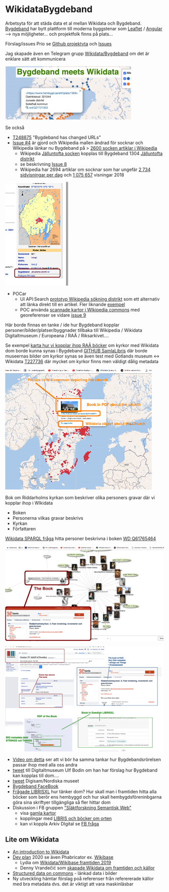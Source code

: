 # WikidataBygdeband
Arbetsyta för att städa data et al mellan  Wikidata och Bygdeband. [Bygdeband](https://www.hembygd.se/shf/page/34831) har bytt plattform till moderna byggstenar som [Leaflet](https://leafletjs.com/) / [Angular](https://angular.io/) --> nya möjligheter... och projektfolk finns på plats... 

Förslag/issues Prio se [Github projektyta](https://github.com/salgo60/WikidataBygdeband/projects/1?fullscreen=true) och [Issues](https://github.com/salgo60/WikidataBygdeband/issues)

Jag skapade även en Telegram grupp [Wikidata/Bygdeband](https://t.me/joinchat/FgDj6BbeSU4B6Kr3xf5JXw) om det är enklare sätt att kommunicera 

<img src="BygdeWD.png" alt="drawing" width="400"/>

Se också 
* [T248875](https://phabricator.wikimedia.org/T248875) "Bygdeband has changed URLs"
* [Issue #4](https://github.com/salgo60/WikidataBygdeband/issues/4) är gjord och Wikipedia mallen ändrad för socknar och WIkipedia länkar nu Bygdeband på > [2600 socken artiklar i Wikipedia](http://petscan.wmflabs.org/?psid=16089584)
  * Wikipedia [Jälluntofta socken](https://sv.wikipedia.org/wiki/J%C3%A4lluntofta_socken) kopplas till Bygdeband 1304 [Jälluntofta distrikt](https://www.hembygd.se/shf/plats/1304)
  * se beskrivning [Issue 8](https://github.com/salgo60/WikidataBygdeband/issues/8)
  * Wikipedia har 2694 artiklar om socknar som har ungefär [2 734 sidvisningar per dag](https://tools.wmflabs.org/massviews/?platform=all-access&agent=user&source=category&range=this-year&subjectpage=0&subcategories=1&sort=views&direction=1&view=list&target=https://sv.wikipedia.org/wiki/Kategori:Socknar_i_Sverige) och [1 075 657](https://tools.wmflabs.org/massviews/?platform=all-access&agent=user&source=category&range=last-year&subjectpage=0&subcategories=1&sort=views&direction=1&view=list&target=https://sv.wikipedia.org/wiki/Kategori:Socknar_i_Sverige) visningar 2018

<img src="images/Test%20koppla%20Wiki%20Bygdeband.png" alt="drawing" width="200"/>


* POCar
  * UI API:Search [prototyp Wikipedia sökning distrikt](https://jsfiddle.net/salgo60/0baqun1h/embedded/result/) som ett alternativ att länka direkt till en artikel. Fler liknande [exempel](https://minancestry.blogspot.com/2018/10/nobel-data-api-test.html)
  * POC använda [scannade kartor i WIkipedia commons](https://jsfiddle.net/salgo60/0L3ofn9h/embedded/result/) med georeferenser se vidare [issue 9](https://github.com/salgo60/WikidataBygdeband/issues/9) 

Här borde finnas en tanke / ide hur Bygdeband kopplar personer/bilder/platser/byggnader tillbaka till Wikipedia / Wikidata Digitaltmuseum / Europeana / RAÄ / Riksarkivet.... 

Se exempel [karta hur vi kopplar ihop RAÄ böcker](https://goo.gl/Ftkd3F) om kyrkor med Wikidata dom borde kunna synas i Bygdeband [GITHUB SamlaLibris](https://github.com/salgo60/SamlaLibris) där borde museernas bilder om kyrkor synas se även test med Gotlands museum <-> Wikidata [T227736](https://phabricator.wikimedia.org/T227736) där mycket om kyrkor finns men väldigt dålig metadata

![xxx](https://github.com/salgo60/SamlaLibris/blob/master/www/SamlaLIBRIS_small.png)

Bok om Riddarholms kyrkan som beskriver olika personers gravar där vi kopplar ihop i WIkidata 
* Boken
* Personerna vilkas gravar beskrivs
* Kyrkan
* Författaren

[Wikidata SPARQL fråga](http://tinyurl.com/y334xnvy) hitta personer beskrivna i boken [WD Q61765464](https://www.wikidata.org/wiki/Q61765464?uselang=sv)

![Book about the Riddarholm church](https://github.com/salgo60/SamlaLibris/blob/master/www/Book.png)

![How its done in Wikidata and the metadatadebt at RAÄ and LIBRISXL](https://github.com/salgo60/SamlaLibris/blob/master/www/Book_libris.png)

* [Video om detta](https://www.youtube.com/watch?v=6szCrwKdji0) ser att vi bör ha samma tankar hur Bygdebandsrörelsen passar ihop med alla oss andra
* [tweet](https://twitter.com/salgo60/status/1247438144494022656?s=20) till Digitaltmuseum Ulf Bodin om han har förslag hur Bygdeband kan kopplas till dom....
* [tweet](https://twitter.com/salgo60/status/1247449028146667522?s=20) Digisam/Nordiska museet
* [Bygdeband FaceBook](https://www.facebook.com/Bygdeband/posts/10156622211357315?__xts__[0]=68.ARCPR6tAlDO6J6_qLXDNC3fQGP_zSy1AMBg-_BrlXq5OJ15nPpjBEoBdwiHMbbBRWPPnyIizs2RLlvldmYxwUGh7UkSxn5a6Js2ySHfCDkUpZ3i_c7FfEAO3pr3ptHX8Kg_hFV3glU1TTanonz7-38PW8X6Um_Y64Jf55XvEXdgOk8g3RTCaXQF5JtE&__tn__=-R)
* [Frågade LIBRISXL](https://kundo.se/org/librisxl/d/semantisk-koppling-i-librisxl/#c3490545) hur tänker dom? Hur skall man i framtiden hitta alla böcker som berör ens hembyggd och hur skall hembygdsföreninbgarna göra sina skriftyer tillgängliga så fler hittar dom
* Diskussion i FB gruppen ["Släktforskning Semantisk Web"](https://www.facebook.com/groups/345973895882090/permalink/821965711616237/)
  * visa [gamla kartor](https://www.facebook.com/groups/345973895882090/permalink/821965711616237/?comment_id=824154984730643)
  * kopplingar med [LIBRIS och böcker om orten](https://www.facebook.com/groups/345973895882090/permalink/821965711616237/?comment_id=824164161396392)
  * kan vi koppla Arkiv DIgital se [FB fråga](https://www.facebook.com/arkivdigital/posts/4292085774150601?comment_id=4294350610590784)
## Lite om Wikidata 
* [An introduction to Wikidata](https://www.youtube.com/watch?v=m_9_23jXPoE)  
* [Dev plan](https://www.wikidata.org/wiki/Wikidata:Development_plan) 2020 se även Phabricator ex. [Wikibase](https://phabricator.wikimedia.org/project/view/3079/)
  * Lydia om [Wikidata/Wikibase framtiden 2019](https://media.ccc.de/v/wikidatacon2019-3-glimpse_over_wikidata)
  * Denny Vrandečić som [skapade Wikidata om framtiden och källor](https://youtu.be/VdAc0JReVSw?t=2450)
* [Structured data on commons](https://www.youtube.com/watch?v=lmWmMIuCJVM) - länkad data i bilder
* Ny utveckling hämtar förslag poå referenser från referererade källor med bra metadata dvs. det är viktigt att vara maskinläsbar 

